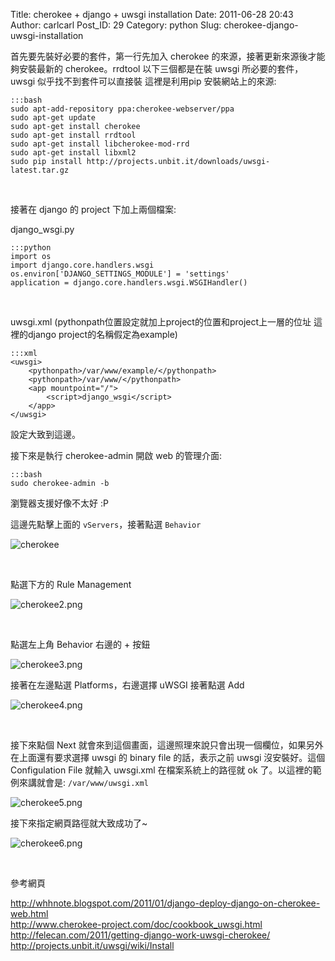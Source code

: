 Title: cherokee + django + uwsgi installation
Date: 2011-06-28 20:43
Author: carlcarl
Post_ID: 29
Category: python
Slug: cherokee-django-uwsgi-installation

首先要先裝好必要的套件，第一行先加入 cherokee 的來源，接著更新來源後才能夠安裝最新的 cherokee。rrdtool 以下三個都是在裝 uwsgi 所必要的套件，uwsgi 似乎找不到套件可以直接裝 這裡是利用pip 安裝網站上的來源: 

	:::bash
	sudo apt-add-repository ppa:cherokee-webserver/ppa
	sudo apt-get update
	sudo apt-get install cherokee
	sudo apt-get install rrdtool
	sudo apt-get install libcherokee-mod-rrd
	sudo apt-get install libxml2
	sudo pip install http://projects.unbit.it/downloads/uwsgi-latest.tar.gz

 

接著在 django 的 project 下加上兩個檔案:

django_wsgi.py

	:::python
	import os
	import django.core.handlers.wsgi
	os.environ['DJANGO_SETTINGS_MODULE'] = 'settings'
	application = django.core.handlers.wsgi.WSGIHandler()

 

uwsgi.xml (pythonpath位置設定就加上project的位置和project上一層的位址
這裡的django project的名稱假定為example)

	:::xml
	<uwsgi>
		<pythonpath>/var/www/example/</pythonpath>
		<pythonpath>/var/www/</pythonpath>
		<app mountpoint="/">
			<script>django_wsgi</script>
		</app>
	</uwsgi>


設定大致到這邊。

接下來是執行 cherokee-admin 開啟 web 的管理介面:

	:::bash
	sudo cherokee-admin -b

瀏覽器支援好像不太好 :P

這邊先點擊上面的 `vServers`，接著點選 `Behavior`

![cherokee][]

 

點選下方的 Rule Management

![cherokee2.png][]

 

點選左上角 Behavior 右邊的 + 按鈕

![cherokee3.png][] 

接著在左邊點選 Platforms，右邊選擇 uWSGI 接著點選 Add

![cherokee4.png][]

 

接下來點個 Next 就會來到這個畫面，這邊照理來說只會出現一個欄位，如果另外在上面還有要求選擇 uwsgi 的 binary file 的話，表示之前 uwsgi 沒安裝好。這個 Configulation File 就輸入 uwsgi.xml 在檔案系統上的路徑就 ok 了。以這裡的範例來講就會是: `/var/www/uwsgi.xml`

![cherokee5.png][]

接下來指定網頁路徑就大致成功了~

![cherokee6.png][]

 

參考網頁

<http://whhnote.blogspot.com/2011/01/django-deploy-django-on-cherokee-web.html>  
<http://www.cherokee-project.com/doc/cookbook_uwsgi.html>  
<http://felecan.com/2011/getting-django-work-uwsgi-cherokee/>  
<http://projects.unbit.it/uwsgi/wiki/Install>

  [cherokee]: http://i.imgur.com/8hHPP31l.png
    "cherokee"
  [cherokee2.png]: http://i.imgur.com/g1m4jHOl.png
    "cherokee2.png"
  [cherokee3.png]: http://i.imgur.com/Thb9nbAl.png
    "cherokee3.png"
  [cherokee4.png]: http://i.imgur.com/VSEMD4ol.png
    "cherokee4.png"
  [cherokee5.png]: http://i.imgur.com/TsO5hWBl.png
    "cherokee5.png"
  [cherokee6.png]: http://i.imgur.com/iQx7U3Bl.png
    "cherokee6.png"
